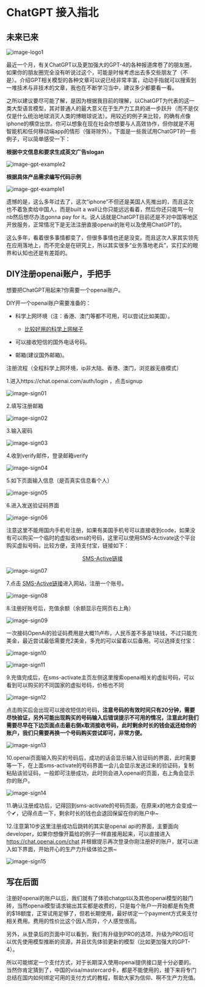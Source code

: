 # ChatGPT 接入指北

## 未来已来

![image-logo1](/img/chatgpt-access-guide/logo1.jpg)

最近一个月，有关ChatGPT以及更加强大的GPT-4的各种报道席卷了的朋友圈，如果你的朋友圈完全没有听说过这个，可能是时候考虑出去多交些朋友了（不是）。介绍GPT相关模型的各种文章可以说已经非常丰富，动动手指就可以搜索到一堆技术与非技术的文章，我也在不断学习当中，建议多少都要看一看。

之所以建议要尽可能了解，是因为根据我目前的理解，以ChatGPT为代表的这一类大型语言模型，其对普通人的最大意义在于生产力工具的进一步跃升（而不是仅仅是什么统治地球消灭人类的博眼球说法）。用较近的例子来比较，的确有点像iphone的横空出世。你可以想象在现在社会你想要与人高效协作，但你就是不用智能机和任何移动端app的情形（强哥除外）。下面是一些我试用ChatGPT的一些例子，可以简单感受一下：

**根据中文信息和要求生成英文广告slogan**

![image-gpt-example2](/img/chatgpt-access-guide/use-example-02.png)

**根据具体产品需求编写代码示例**

![image-gpt-example1](/img/chatgpt-access-guide/use-example-01.png)

遗憾的是，这么多年过去了，这次“iphone”不但还是美国人先推出的，而且这次也不着急卖给中国人，而是built a wall让你只能远远看着，然后你还只能骂一句nb然后想尽办法gonna pay for it。说人话就是ChatGPT目前还是不对中国等地区开放服务，正常情况下是无法注册直接openai的账号以及使用ChatGPT的。

这么多年，看着很多事情都变了，但很多事情也还是没变。而且这次人家其实领先在应用落地上，而不完全是在研究上，所以其实很多“业务落地老兵”，实打实的眼界和认知也还是有差距的。

## DIY注册openai账户，手把手

想要把ChatGPT用起来?你需要一个openai账户。

DIY开一个openai账户需要准备的：

- 科学上网环境（注：香港、澳门等都不可用，可以尝试比如美国）。
    - [比较好用的科学上网梯子](http://kingfast.info/index.php/index/register/?yqi=63180)

- 可以接收短信的国外电话号码。

- 邮箱(建议国外邮箱)。


注册流程（全程科学上网环境，ip非大陆、香港、澳门，浏览器无痕模式）

1.进入https://chat.openai.com/auth/login ，点击signup

![image-sign01](/img/chatgpt-access-guide/chatgpt-signup-01.png)

2.填写注册邮箱

![image-sign02](/img/chatgpt-access-guide/chatgpt-signup-02.png)

3.输入密码

![image-sign03](/img/chatgpt-access-guide/chatgpt-signup-03.png)

4.收到verify邮件，登录邮箱verify

![image-sign04](/img/chatgpt-access-guide/chatgpt-signup-04.png)

5.如下页面输入信息（是否真实信息看个人）

![image-sign05](/img/chatgpt-access-guide/chatgpt-signup-05.png)

6.进入发送验证码界面

![image-sign06](/img/chatgpt-access-guide/chatgpt-signup-06.png)

注意这里不能用国内手机号注册，如果有美国手机号可以直接收到code，如果没有可以购买一个临时的虚拟收sms的号码，这里可以使用SMS-Activate这个平台购买虚拟号码，比较方便，支持支付宝，链接如下：

<center> <a href="(https://sms-activate.org/?ref=3098657">SMS-Active链接</a></center>


![image-sign07](/img/chatgpt-access-guide/chatgpt-signup-07.png)

7.点击 <a href="(https://sms-activate.org/?ref=3098657">SMS-Active链接</a>进入网站，注册一个账号。

![image-sign08](/img/chatgpt-access-guide/chatgpt-signup-08.png)

8.注册好账号后，充值余额（余额显示在网页右上角）

![image-sign09](/img/chatgpt-access-guide/chatgpt-signup-09.png)

一次接码OpenAi的验证码费用是大概11卢布，人民币差不多是1块钱，不过只能充美金，最近尝试最低需要充2美金，多充的可以留着以后备用。可以选择支付宝：

![image-sign10](/img/chatgpt-access-guide/chatgpt-signup-10.png)

![image-sign11](/img/chatgpt-access-guide/chatgpt-signup-11.png)

9.充值完成后，在sms-activate主页左侧这里搜索openai相关的虚拟号码，可以看到可以购买的不同国家的虚拟号码，价格也不同

![image-sign12](/img/chatgpt-access-guide/chatgpt-signup-12.png)

点击购买后会出现可以接收短信的号码，**注意号码的有效时间只有20分钟，需要尽快验证，另外可能出现购买的号码输入后错误提示不可用的情况，注意此时我们需要尽早在下边页面点击最右侧x取消接收号码，此时剩余时长的钱会返还给你的账户，我们只需要再换一个号码购买尝试即可，非常方便。**

![image-sign13](/img/chatgpt-access-guide/chatgpt-signup-13.png)

10.openai页面输入购买的号码后，成功的话会显示输入验证码的界面，此时需要等一下，在上面sms-activate的号码界面一会儿会显示发送过来的验证码，复制粘贴该验证码，一般即可注册成功，此时则会进入openai的页面，右上角会显示你的账户。


![image-sign14](/img/chatgpt-access-guide/chatgpt-signup-14.png)

11.确认注册成功后，记得回到sms-activate的号码页面，在原来x的地方会变成一个&#10004;，记得点击一下，剩余时长的钱也会退回保留在你的账户中~

12.注意第10步这里注册成功后跳转的其实是openai api的界面，主要面向developer，如果你想像开篇给的例子一样直接用起来，可以直接进入 https://chat.openai.com/chat 并根据提示再次登录你刚注册好的账户，就可以进入如下界面，开始开心的生产力升级体验之旅~


![image-sign15](/img/chatgpt-access-guide/chatgpt-signup-15.png)

## 写在后面
注册好openai的账户以后，我们就有了体验chatgpt以及其他openai模型的敲门砖，当然openai模型请求输出其实都是收费的，只是每个账户一开始都是有免费的$18额度，正常试用足够了，但若长期使用，最好绑定一个payment方式来支付相关费用。费用的性价比这个因人而异，个人感觉很高。

另外，从登录后的页面中可以看到，我们有升级到PRO的选项，升级为PRO后可以优先使用模型推断的资源，并且优先体验更新的模型（比如更加强大的GPT-4）。

所以可能绑定一个支付方式，对于长期深入使用openai提供接口是十分必要的。当然你肯定猜到了，中国的visa/mastercard卡，都是不能使用的，接下来将专门总结在国内如何绑定可用的支付方式的教程，帮助大家为信仰、啊不生产力充值。